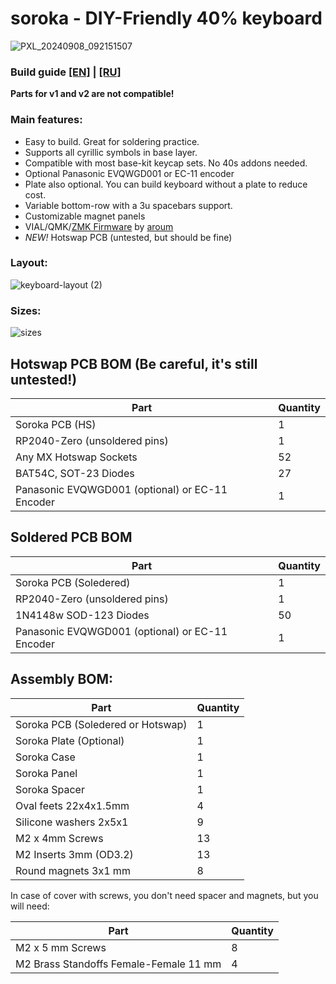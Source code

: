 # soroka - DIY-Friendly 40% keyboard

![PXL_20240908_092151507](https://github.com/user-attachments/assets/d3ecc987-b74d-41c7-9bb6-479619c4c737)

### Build guide [[EN]](https://github.com/kapee1/soroka/blob/main/build%20guides/Soroka%20v2%20Build%20guide%20%5BEN%5D.md) | [[RU]](https://github.com/kapee1/soroka/blob/main/build%20guides/Soroka%20v2%20Build%20guide%20%5BRU%5D.md)

__Parts for v1 and v2 are not compatible!__

### Main features:

* Easy to build. Great for soldering practice.
* Supports all cyrillic symbols in base layer.
* Compatible with most base-kit keycap sets. No 40s addons needed.
* Optional Panasonic EVQWGD001 or EC-11 encoder
* Plate also optional. You can build keyboard without a plate to reduce cost.
* Variable bottom-row with a 3u spacebars support.
* Customizable magnet panels
* VIAL/QMK/[ZMK Firmware](https://github.com/aroum/zmk-soroka) by [aroum](https://github.com/aroum)
* *NEW!* Hotswap PCB (untested, but should be fine)

### Layout:
![keyboard-layout (2)](https://github.com/user-attachments/assets/f78fa71a-8598-459b-90e7-10e8fc8debf0)


### Sizes:
![sizes](https://github.com/user-attachments/assets/43c70d04-38ef-4c08-8f5c-f754aee75991)

## Hotswap PCB BOM (Be careful, it's still untested!)
| Part     | Quantity |
|----------|----------|
| Soroka PCB (HS)   | 1   | 
| RP2040-Zero (unsoldered pins) | 1   |
| Any MX Hotswap Sockets | 52   |
| BAT54C, SOT-23 Diodes  |  27 | 
| Panasonic EVQWGD001 (optional) or EC-11 Encoder | 1   |  

## Soldered PCB BOM
| Part     | Quantity |
|----------|----------|
| Soroka PCB (Soledered)   | 1   | 
| RP2040-Zero (unsoldered pins) | 1   | 
| 1N4148w SOD-123 Diodes        | 50  | 
| Panasonic EVQWGD001 (optional) or EC-11 Encoder | 1   |  

## Assembly BOM:
| Part     | Quantity |
|----------|----------|
| Soroka PCB (Soledered or Hotswap)   | 1   | 
| Soroka Plate (Optional)       | 1   | 
| Soroka Case                   | 1   | 
| Soroka Panel                  | 1   | 
| Soroka Spacer                 | 1   | 
| Oval feets 22x4x1.5mm         | 4   |  
| Silicone washers 2x5x1        | 9   |
| M2 x 4mm Screws               | 13  |  
| M2 Inserts 3mm (OD3.2)        | 13  |  
| Round magnets 3x1 mm          | 8   | 


In case of cover with screws, you don't need spacer and magnets, but you will need:

| Part     | Quantity |
|----------|----------|
| M2 x 5 mm Screws                       | 8  |  
| M2 Brass Standoffs Female-Female 11 mm | 4  |  

